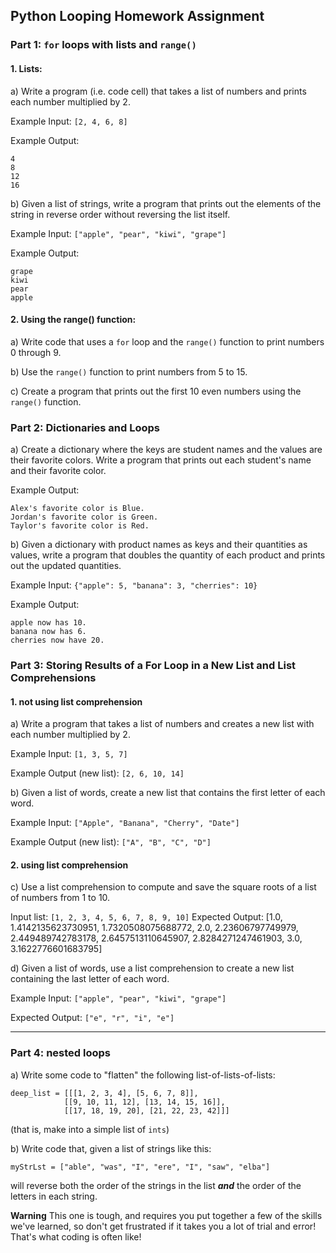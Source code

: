 ## Python Looping Homework Assignment

### Part 1: `for` loops with lists and `range()`

#### 1. Lists:

a) Write a program (i.e. code cell) that takes a list of numbers and prints each number multiplied by 2.

Example Input: `[2, 4, 6, 8]`

Example Output:
```
4
8
12
16
```

b) Given a list of strings, write a program that prints out the elements of the string in reverse order without reversing the list itself.

Example Input: `["apple", "pear", "kiwi", "grape"]`

Example Output:
```
grape
kiwi
pear
apple
```

#### 2. Using the range() function:

a) Write code that uses a `for` loop and the `range()` function to print numbers 0 through 9.

b) Use the `range()` function to print numbers from 5 to 15.

c) Create a program that prints out the first 10 even numbers using the `range()` function.

### Part 2: Dictionaries and Loops

a) Create a dictionary where the keys are student names and the values are their favorite colors. Write a program that prints out each student's name and their favorite color.

Example Output:
```
Alex's favorite color is Blue.
Jordan's favorite color is Green.
Taylor's favorite color is Red.
```

b) Given a dictionary with product names as keys and their quantities as values, write a program that doubles the quantity of each product and prints out the updated quantities.

Example Input: `{"apple": 5, "banana": 3, "cherries": 10}`

Example Output:
```
apple now has 10.
banana now has 6.
cherries now have 20.
```

### Part 3: Storing Results of a For Loop in a New List and List Comprehensions
#### 1. not using list comprehension

a) Write a program that takes a list of numbers and creates a new list with each number multiplied by 2.

Example Input: `[1, 3, 5, 7]`

Example Output (new list): `[2, 6, 10, 14]`

b) Given a list of words, create a new list that contains the first letter of each word.

Example Input: `["Apple", "Banana", "Cherry", "Date"]`

Example Output (new list): `["A", "B", "C", "D"]`

#### 2. using list comprehension
c) Use a list comprehension to compute and save the square roots of a list of numbers from 1 to 10.

Input list: `[1, 2, 3, 4, 5, 6, 7, 8, 9, 10]`
Expected Output: [1.0,
 1.4142135623730951,
 1.7320508075688772,
 2.0,
 2.23606797749979,
 2.449489742783178,
 2.6457513110645907,
 2.8284271247461903,
 3.0,
 3.1622776601683795]

d) Given a list of words, use a list comprehension to create a new list containing the last letter of each word.

Example Input: `["apple", "pear", "kiwi", "grape"]`

Expected Output: `["e", "r", "i", "e"]`

---

### Part 4: nested loops

a) Write some code to "flatten" the following list-of-lists-of-lists:
```
deep_list = [[[1, 2, 3, 4], [5, 6, 7, 8]],
            [[9, 10, 11, 12], [13, 14, 15, 16]],
            [[17, 18, 19, 20], [21, 22, 23, 42]]]
```
(that is, make into a simple list of `ints`)

b) Write code that, given a list of strings like this:
```
myStrLst = ["able", "was", "I", "ere", "I", "saw", "elba"]
```
will reverse both the order of the strings in the list ***and*** the order of the letters in each string.  

**Warning** This one is tough, and requires you put together a few of the skills we've learned, so don't get frustrated if it takes you a lot of trial and error! That's what coding is often like!
